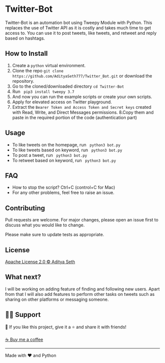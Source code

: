 # Twitter-Bot
<p align="left">

Twitter-Bot is an automation bot using Tweepy Module with Python. This replaces the use of Twitter API as it is costly and takes much time to get access to. You can use it to post tweets, like tweets, and retweet and reply based on hashtags.

## How to Install

1. Create a ```python``` virtual environment. 
2. Clone the repo ```git clone https://github.com/AdityaSeth777/Twitter_Bot.git``` or download the repository.
3. Go to the cloned/downloaded directory ``` cd Twitter-Bot ``` 
4. Run ``` pip3 install tweepy 3.7```
5. And now you can run the example scripts or create your own scripts.  
6. Apply for elevated access on Twitter playground.
7. Extract the ```Bearer Token and Access Token and Secret keys``` created with Read, Write, and Direct Messages permissions.
8.Copy them and paste in the required portion of the code (authentication part)

## Usage
- To like tweets on the homepage, run ``` python3 bot.py```
- To like tweets based on keyword, run ``` python3 bot.py```
- To post a tweet, run ``` python3 bot.py```
- To retweet based on keyword, run ``` python3 bot.py```

## FAQ
- How to stop the script? Ctrl+C (control+C for Mac) 
- For any other problems, feel free to raise an issue.

## Contributing
Pull requests are welcome. For major changes, please open an issue first to discuss what you would like to change. 

Please make sure to update tests as appropriate.

## License
[Apache License 2.0 © Aditya Seth](https://github.com/AdityaSeth777/Twitter_GDG_CCD/blob/main/License)

## What next?
I will be working on adding feature of finding and following new users. Apart from that I will also add features to perform other tasks on tweets such as sharing on other platforms or messaging someone.

## 🙋‍♂️ Support

💙 If you like this project, give it a ⭐ and share it with friends!<br><br>
[☕ Buy me a coffee](https://www.buymeacoffee.com/adityaseth)

---

Made with ❤️ and Python <br><br>
